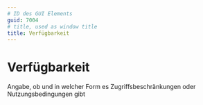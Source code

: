 ```yaml
---
# ID des GUI Elements
guid: 7004
# title, used as window title
title: Verfügbarkeit
---
```


# Verfügbarkeit

Angabe, ob und in welcher Form es Zugriffsbeschränkungen oder Nutzungsbedingungen gibt

